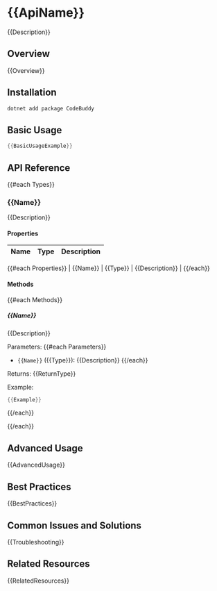 # {{ApiName}}

{{Description}}

## Overview

{{Overview}}

## Installation

```bash
dotnet add package CodeBuddy
```

## Basic Usage

```csharp
{{BasicUsageExample}}
```

## API Reference

{{#each Types}}
### {{Name}}

{{Description}}

#### Properties

| Name | Type | Description |
|------|------|-------------|
{{#each Properties}}
| {{Name}} | {{Type}} | {{Description}} |
{{/each}}

#### Methods

{{#each Methods}}
##### {{Name}}

{{Description}}

Parameters:
{{#each Parameters}}
- `{{Name}}` ({{Type}}): {{Description}}
{{/each}}

Returns: {{ReturnType}}

Example:
```csharp
{{Example}}
```
{{/each}}

{{/each}}

## Advanced Usage

{{AdvancedUsage}}

## Best Practices

{{BestPractices}}

## Common Issues and Solutions

{{Troubleshooting}}

## Related Resources

{{RelatedResources}}